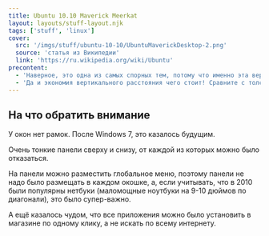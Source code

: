 ```yaml
---
title: Ubuntu 10.10 Maverick Meerkat
layout: layouts/stuff-layout.njk
tags: ['stuff', 'linux']
cover: 
  src: '/imgs/stuff/ubuntu-10-10/UbuntuMaverickDesktop-2.png'
  source: 'статья из Википедии'
  link: 'https://ru.wikipedia.org/wiki/Ubuntu'
precontent: 
  - 'Наверное, это одна из самых спорных тем, потому что именно эта версия Ubuntu была первая, которую я попробовал. Меня вдохновляет то, что люди смогли сделать аналог Windows — операционную систему, которая распространяется бесплатно и доступна всем желающим. Да и по функционалу не очень-то уступает.' 
  - 'Да и экономия вертикального расстояния чего стоит! Сравните с толстыми полосками меню в Windows 7.'
---
```


## На что обратить внимание

У окон нет рамок. После Windows 7, это казалось будущим.

Очень тонкие панели сверху и снизу, от каждой из которых можно было отказаться.

На панели можно разместить глобальное меню, поэтому панели не надо было размещать в каждом окошке, а, если учитывать, что в 2010 были популярны нетбуки (маломощные ноутбуки на 9-10 дюймов по диагонали), это было супер-важно.

А ещё казалось чудом, что все приложения можно было установить в магазине по одному клику, а не искать по всему интернету. 